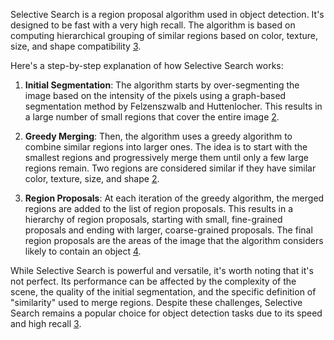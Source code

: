 Selective Search is a region proposal algorithm used in object detection. It's designed to be fast with a very high recall. The algorithm is based on computing hierarchical grouping of similar regions based on color, texture, size, and shape compatibility [3](https://learnopencv.com/selective-search-for-object-detection-cpp-python/).

Here's a step-by-step explanation of how Selective Search works:

1. **Initial Segmentation**: The algorithm starts by over-segmenting the image based on the intensity of the pixels using a graph-based segmentation method by Felzenszwalb and Huttenlocher. This results in a large number of small regions that cover the entire image [2](https://www.geeksforgeeks.org/selective-search-for-object-detection-r-cnn/).

2. **Greedy Merging**: Then, the algorithm uses a greedy algorithm to combine similar regions into larger ones. The idea is to start with the smallest regions and progressively merge them until only a few large regions remain. Two regions are considered similar if they have similar color, texture, size, and shape [2](https://www.geeksforgeeks.org/selective-search-for-object-detection-r-cnn/).

3. **Region Proposals**: At each iteration of the greedy algorithm, the merged regions are added to the list of region proposals. This results in a hierarchy of region proposals, starting with small, fine-grained proposals and ending with larger, coarse-grained proposals. The final region proposals are the areas of the image that the algorithm considers likely to contain an object [4](https://paperswithcode.com/method/selective-search).

While Selective Search is powerful and versatile, it's worth noting that it's not perfect. Its performance can be affected by the complexity of the scene, the quality of the initial segmentation, and the specific definition of "similarity" used to merge regions. Despite these challenges, Selective Search remains a popular choice for object detection tasks due to its speed and high recall [3](https://learnopencv.com/selective-search-for-object-detection-cpp-python/).